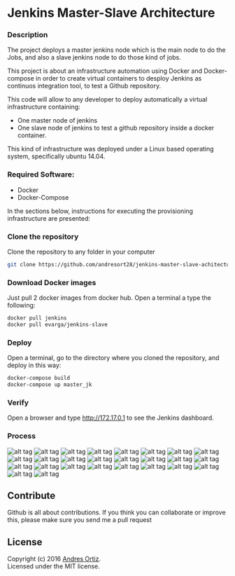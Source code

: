 # Jenkins Master-Slave Architecture 

### Description
The project deploys a master jenkins node which is the main node to do the Jobs, and also a slave jenkins node to do those kind of jobs.

This project is about an infrastructure automation using Docker and Docker-compose in order to create virtual containers to desploy Jenkins as continuos integration tool, to test a Github repository.

This code will allow to any developer to deploy automatically a virtual infrastructure containing:

* One master node of jenkins
* One slave node of jenkins to test a github repository inside a docker container.

This kind of infrastructure was deployed under a Linux based operating system, specifically ubuntu 14.04.

### Required Software:
* Docker
* Docker-Compose

In the sections below, instructions for executing the provisioning infrastructure are presented:

### Clone the repository
Clone the repository to any folder in your computer
```sh
git clone https://github.com/andresort28/jenkins-master-slave-achitecture.git 
```

### Download Docker images
Just pull 2 docker images from docker hub. Open a terminal a type the following:
```sh
docker pull jenkins
docker pull evarga/jenkins-slave
```

### Deploy
Open a terminal, go to the directory where you cloned the repository, and deploy in this way:
```sh
docker-compose build
docker-compose up master_jk
```

### Verify
Open a browser and type http://172.17.0.1 to see the Jenkins dashboard.

### Process

![alt tag](https://github.com/andresort28/jenkins-master-slave-achitecture/blob/master/img/f1.png)
![alt tag](https://github.com/andresort28/jenkins-master-slave-achitecture/blob/master/img/f2.png)
![alt tag](https://github.com/andresort28/jenkins-master-slave-achitecture/blob/master/img/f3.png)
![alt tag](https://github.com/andresort28/jenkins-master-slave-achitecture/blob/master/img/f4.png)
![alt tag](https://github.com/andresort28/jenkins-master-slave-achitecture/blob/master/img/f5.png)
![alt tag](https://github.com/andresort28/jenkins-master-slave-achitecture/blob/master/img/f6.png)
![alt tag](https://github.com/andresort28/jenkins-master-slave-achitecture/blob/master/img/f7.png)
![alt tag](https://github.com/andresort28/jenkins-master-slave-achitecture/blob/master/img/f8.png)
![alt tag](https://github.com/andresort28/jenkins-master-slave-achitecture/blob/master/img/f9.png)
![alt tag](https://github.com/andresort28/jenkins-master-slave-achitecture/blob/master/img/f10.png)
![alt tag](https://github.com/andresort28/jenkins-master-slave-achitecture/blob/master/img/f11.png)
![alt tag](https://github.com/andresort28/jenkins-master-slave-achitecture/blob/master/img/f12.png)
![alt tag](https://github.com/andresort28/jenkins-master-slave-achitecture/blob/master/img/f13.png)
![alt tag](https://github.com/andresort28/jenkins-master-slave-achitecture/blob/master/img/f14.png)
![alt tag](https://github.com/andresort28/jenkins-master-slave-achitecture/blob/master/img/f15.png)
![alt tag](https://github.com/andresort28/jenkins-master-slave-achitecture/blob/master/img/f16.png)
![alt tag](https://github.com/andresort28/jenkins-master-slave-achitecture/blob/master/img/f17.png)
![alt tag](https://github.com/andresort28/jenkins-master-slave-achitecture/blob/master/img/f18.png)
![alt tag](https://github.com/andresort28/jenkins-master-slave-achitecture/blob/master/img/f19.png)
![alt tag](https://github.com/andresort28/jenkins-master-slave-achitecture/blob/master/img/f20.png)
![alt tag](https://github.com/andresort28/jenkins-master-slave-achitecture/blob/master/img/f21.png)
![alt tag](https://github.com/andresort28/jenkins-master-slave-achitecture/blob/master/img/f20.png)
![alt tag](https://github.com/andresort28/jenkins-master-slave-achitecture/blob/master/img/f21.png)
![alt tag](https://github.com/andresort28/jenkins-master-slave-achitecture/blob/master/img/f22.png)
![alt tag](https://github.com/andresort28/jenkins-master-slave-achitecture/blob/master/img/f23.png)
![alt tag](https://github.com/andresort28/jenkins-master-slave-achitecture/blob/master/img/f24.png)

## Contribute
Github is all about contributions. If you think you can collaborate or improve this, please make sure you send me a pull request

## License
Copyright (c) 2016 [Andres Ortiz](http://www.andresfelipeortiz.com).  
Licensed under the MIT license.
